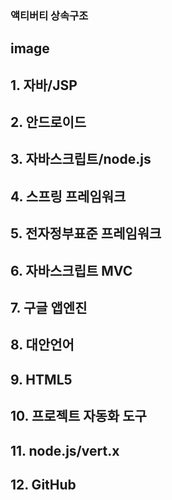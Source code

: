 ### 액티버티 상속구조


## image
## 1. 자바/JSP
## 2. 안드로이드
## 3. 자바스크립트/node.js
## 4. 스프링 프레임워크
## 5. 전자정부표준 프레임워크
## 6. 자바스크립트 MVC
## 7. 구글 앱엔진
## 8. 대안언어
## 9. HTML5
## 10. 프로젝트 자동화 도구
## 11. node.js/vert.x
## 12. GitHub